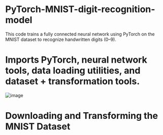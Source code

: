 # PyTorch-MNIST-digit-recognition-model

This code trains a fully connected neural network using PyTorch on the MNIST dataset to recognize handwritten digits (0–9).

# Imports PyTorch, neural network tools, data loading utilities, and dataset + transformation tools.

![image](https://github.com/user-attachments/assets/3f748490-1228-4a07-8dc1-48fb8ab291d4)

# Downloading and Transforming the MNIST Dataset
